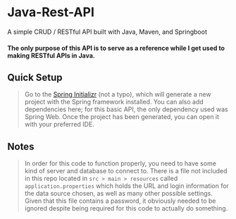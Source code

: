 # Java-Rest-API
A simple CRUD / RESTful API built with Java, Maven, and Springboot

#### The only purpose of this API is to serve as a reference while I get used to making RESTful APIs in Java.

## Quick Setup

> Go to the [Spring Initializr](start.spring.io) (not a typo), which will generate a new project with the Spring framework installed. You can also add dependencies here; for this basic API, the only dependency used was Spring Web.
> Once the project has been generated, you can open it with your preferred IDE.

## Notes

> In order for this code to function properly, you need to have some kind of server and database to connect to. There is a file not included in this repo located in `src > main > resources` called `application.properties` which holds the URL and login information for the data source chosen, as well as many other possible settings. Given that this file contains a password, it obviously needed to be ignored despite being required for this code to actually do something.
